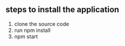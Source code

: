 steps to install the application
-----------------------------------
1. clone the source code
2. run npm install
3. npm start
